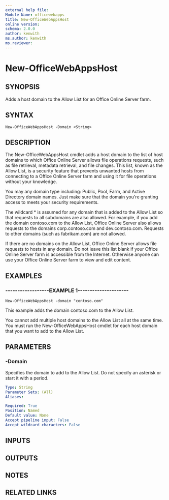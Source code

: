 ```yaml
---
external help file:
Module Name: officewebapps
title: New-OfficeWebAppsHost
online version:
schema: 2.0.0
author: kenwith
ms.author: kenwith
ms.reviewer:
---
```


# New-OfficeWebAppsHost

## SYNOPSIS
Adds a host domain to the Allow List for an Office Online Server farm.

## SYNTAX

```
New-OfficeWebAppsHost -Domain <String>
```

## DESCRIPTION
The New-OfficeWebAppsHost cmdlet adds a host domain to the list of host domains to which Office Online Server allows file operations requests, such as file retrieval, metadata retrieval, and file changes.
This list, known as the Allow List, is a security feature that prevents unwanted hosts from connecting to a Office Online Server farm and using it for file operations without your knowledge.

You may any domain type including: Public, Pool, Farm, and Active Directory domain names.
Just make sure that the domain you're granting access to meets your security requirements.

The wildcard * is assumed for any domain that is added to the Allow List so that requests to all subdomains are also allowed.
For example, if you add the domain contoso.com to the Allow List, Office Online Server also allows requests to the domains corp.contoso.com and dev.contoso.com.
Requests to other domains (such as fabrikam.com) are not allowed.

If there are no domains on the Allow List, Office Online Server allows file requests to hosts in any domain.
Do not leave this list blank if your Office Online Server farm is accessible from the Internet.
Otherwise anyone can use your Office Online Server farm to view and edit content.

## EXAMPLES

### ------------------EXAMPLE 1---------------------
```
New-OfficeWebAppsHost -domain "contoso.com"
```

This example adds the domain contoso.com to the Allow List.

You cannot add multiple host domains to the Allow List all at the same time.
You must run the New-OfficeWebAppsHost cmdlet for each host domain that you want to add to the Allow List.

## PARAMETERS

### -Domain
Specifies the domain to add to the Allow List.
Do not specify an asterisk or start it with a period.

```yaml
Type: String
Parameter Sets: (All)
Aliases: 

Required: True
Position: Named
Default value: None
Accept pipeline input: False
Accept wildcard characters: False
```

## INPUTS

## OUTPUTS

## NOTES

## RELATED LINKS
